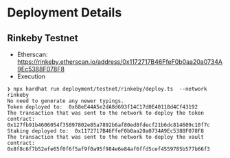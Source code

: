# Deployment Details

## Rinkeby Testnet

* Etherscan: <https://rinkeby.etherscan.io/address/0x1172717B46FfeF0b0aa20a0734A9Ec5388F078F8>
* Execution

```console
❯ npx hardhat run deployment/testnet/rinkeby/deploy.ts  --network rinkeby
No need to generate any newer typings.
Token deployed to:  0x68eE44A5e2dA8d693f14C17d0E40118d4Cf43192
The transaction that was sent to the network to deploy the token contract: 0x127fb91b4606054f35897802e85a7892b6af80ed8fdecf21b6dc814609c10f7c
Staking deployed to:  0x1172717B46FfeF0b0aa20a0734A9Ec5388F078F8
The transaction that was sent to the network to deploy the vault contract: 0x8f8c6f7b52efe65f0f6f5af9f0a95f984e6e84af6ffd5cef4559785b577b66f3
```
